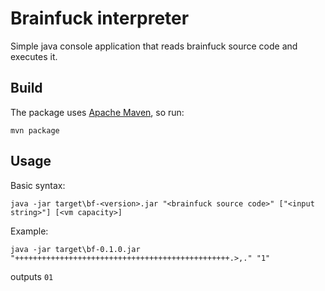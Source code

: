 # Brainfuck interpreter
Simple java console application that reads brainfuck source code and executes it.

## Build
The package uses [Apache Maven](https://maven.apache.org), so run:
```
mvn package
```

## Usage
Basic syntax:
```
java -jar target\bf-<version>.jar "<brainfuck source code>" ["<input string>"] [<vm capacity>]
```
Example:
```
java -jar target\bf-0.1.0.jar "++++++++++++++++++++++++++++++++++++++++++++++++.>,." "1"
```
outputs `01`
